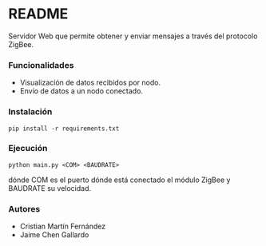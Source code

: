 # README #

Servidor Web que permite obtener y enviar mensajes a través del protocolo ZigBee.

### Funcionalidades ###

* Visualización de datos recibidos por nodo.
* Envío de datos a un nodo conectado.

### Instalación ###
`pip install -r requirements.txt`

### Ejecución ###
`python main.py <COM> <BAUDRATE>` 

dónde COM es el puerto dónde está conectado el módulo ZigBee y BAUDRATE su velocidad.

### Autores ###
* Cristian Martín Fernández
* Jaime Chen Gallardo